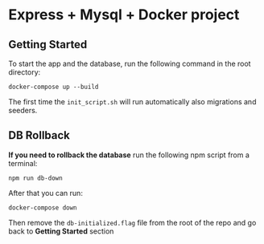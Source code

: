 # Express + Mysql + Docker project

## Getting Started

To start the app and the database, run the following command in the root directory:

````
docker-compose up --build
````

The first time the `init_script.sh` will run automatically also migrations and seeders.

## DB Rollback

**If you need to rollback the database** run the following npm script from a terminal:

````
npm run db-down
````

After that you can run:

````
docker-compose down
````

Then remove the `db-initialized.flag` file from the root of the repo and go back to **Getting Started** section


